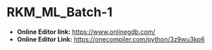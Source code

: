 # RKM_ML_Batch-1

* **Online Editor link:** https://www.onlinegdb.com/<br>
* **Online Editor Link:** https://onecompiler.com/python/3z9wu3kp6
